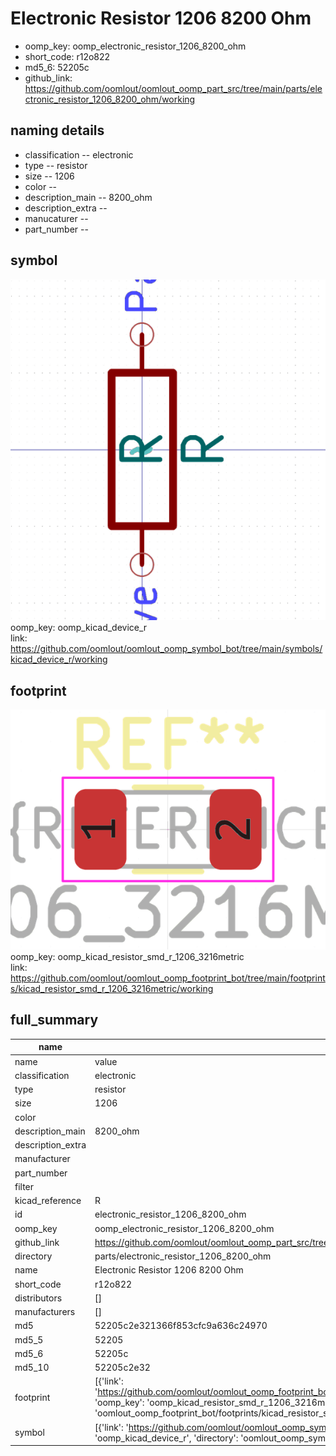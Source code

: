 # Electronic Resistor 1206 8200 Ohm

  
* oomp_key: oomp_electronic_resistor_1206_8200_ohm 
* short_code: r12o822
* md5_6: 52205c  
* github_link: https://github.com/oomlout/oomlout_oomp_part_src/tree/main/parts/electronic_resistor_1206_8200_ohm/working  
## naming details
* classification -- electronic
* type -- resistor
* size -- 1206
* color -- 
* description_main -- 8200_ohm
* description_extra -- 
* manucaturer -- 
* part_number -- 



## symbol

![](symbol/0/working/working_600.png)  
oomp_key: oomp_kicad_device_r  
link: https://github.com/oomlout/oomlout_oomp_symbol_bot/tree/main/symbols/kicad_device_r/working  

## footprint

![](footprint/0/working/working_600.png)  
oomp_key: oomp_kicad_resistor_smd_r_1206_3216metric  
link: https://github.com/oomlout/oomlout_oomp_footprint_bot/tree/main/footprints/kicad_resistor_smd_r_1206_3216metric/working  

## full_summary
| name | value | 
| --- | --- | 
| name | value | 
| classification | electronic | 
| type | resistor | 
| size | 1206 | 
| color |  | 
| description_main | 8200_ohm | 
| description_extra |  | 
| manufacturer |  | 
| part_number |  | 
| filter |  | 
| kicad_reference | R | 
| id | electronic_resistor_1206_8200_ohm | 
| oomp_key | oomp_electronic_resistor_1206_8200_ohm | 
| github_link | https://github.com/oomlout/oomlout_oomp_part_src/tree/main/parts/electronic_resistor_1206_8200_ohm/working | 
| directory | parts/electronic_resistor_1206_8200_ohm | 
| name | Electronic Resistor 1206 8200 Ohm | 
| short_code | r12o822 | 
| distributors | [] | 
| manufacturers | [] | 
| md5 | 52205c2e321366f853cfc9a636c24970 | 
| md5_5 | 52205 | 
| md5_6 | 52205c | 
| md5_10 | 52205c2e32 | 
| footprint | [{'link': 'https://github.com/oomlout/oomlout_oomp_footprint_bot/tree/main/foootprntss/kicad_resistor_smd_r_1206_3216metric', 'oomp_key': 'oomp_kicad_resistor_smd_r_1206_3216metric', 'directory': 'oomlout_oomp_footprint_bot/footprints/kicad_resistor_smd_r_1206_3216metric//working/working.kicad_mod'}] | 
| symbol | [{'link': 'https://github.com/oomlout/oomlout_oomp_symbol_bot/tree/main/symbols/kicad_device_r', 'oomp_key': 'oomp_kicad_device_r', 'directory': 'oomlout_oomp_symbol_bot/symbols/kicad_device_r//working/working.kicad_sym'}] | 
